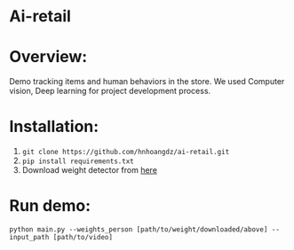 # Ai-retail

# Overview:

Demo tracking items and human behaviors in the store. We used Computer vision, Deep learning for project development process.

# Installation:

1. `git clone https://github.com/hnhoangdz/ai-retail.git`
2. `pip install requirements.txt`
3. Download weight detector from [here](https://drive.google.com/drive/folders/11PmOwVpXVLfIWx3eDkFWJi-FWeEV7Puq)

# Run demo:

`python main.py --weights_person [path/to/weight/downloaded/above] --input_path [path/to/video]`